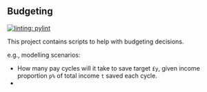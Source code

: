 ## Budgeting

[![linting: pylint](https://img.shields.io/badge/linting-pylint-yellowgreen)](https://github.com/PyCQA/pylint)

This project contains scripts to help with budgeting decisions.

e.g., modelling scenarios:

- How many pay cycles will it take to save target `£y`, given income proportion `p%` of total income `t` saved each cycle.
- 